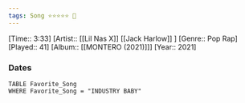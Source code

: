 ```yaml
---
tags: Song ⭐⭐⭐⭐⭐ 💛
---
```

[Time:: 3:33]
[Artist:: [[Lil Nas X]] [[Jack Harlow]] ]
[Genre:: Pop Rap]
[Played:: 41]
[Album:: [[MONTERO (2021)]]]
[Year:: 2021]
### Dates
````dataview
TABLE Favorite_Song
WHERE Favorite_Song = "INDUSTRY BABY"
````